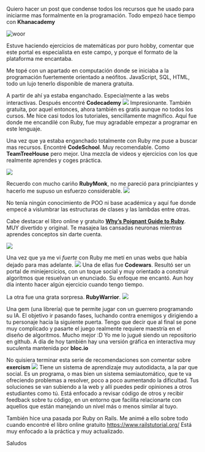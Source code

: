 Quiero hacer un post que condense todos los recursos que he usado para iniciarme mas formalmente en la programación.
Todo empezó hace tiempo con **Khanacademy**

![woor](http://cdn.embed.ly/providers/logos/khanacademy.png)

Estuve haciendo ejercicios de matemáticas por puro hobby, comentar que este portal es especialista en este campo, y porque el formato de la plataforma me encantaba.

Me topé con un apartado en computación donde se iniciaba a la programación fuertemente orientado a neófitos. JavaScript, SQL, HTML, todo un lujo tenerlo disponible de manera gratuita.

A partir de ahí ya estaba enganchado. Especialmente a las webs interactivas.
Después encontré **Codecademy**
![](http://s3.amazonaws.com/codecademy-blog/assets/logo_blue_dark.png)
Impresionante. También gratuita, por aquel entonces, ahora también es gratis aunque no todos los cursos. Me hice casi todos los tutoriales, sencillamente magnífico. Aquí fue donde me encandilé con Ruby, fue muy agradable empezar a programar en este lenguaje.

Una vez que ya estaba enganchado totalmente con Ruby me puse a buscar mas recursos.
Encontré **CodeSchool**. Muy recomendable. Como **TeamTreeHouse** pero mejor. Una mezcla de videos y ejercicios con los que realmente aprendes y coges práctica.

![](https://s3.amazonaws.com/uploads.uservoice.com/logo/design_setting/19701/original/brand-horizontal-tagline.png?1411665398)

Recuerdo con mucho cariño **RubyMonk**, no me pareció para  principiantes y hacerlo me supuso un esfuerzo considerable.
![](http://img2.custompublish.com/getfile.php/3041837.1192.yyxrdeqfbs/Ruby+monk.jpg)

No tenía ningún conocimiento de POO ni base académica y aquí fue donde empecé a vislumbrar las estructuras de clases y las lambdas entre otras.

Cabe destacar el libro online y gratuito **[Why’s Poignant Guide to Ruby](http://poignant.guide/)**. MUY divertido y original. Te masajea las cansadas neuronas mientras aprendes conceptos sin darte cuenta.

![](http://www.tonylea.com/wp-content/uploads/2012/02/whys-poignant-guide.png)

Una vez que ya me vi *fuerte* con Ruby me metí en unas webs que había dejado para mas adelante.
![](https://media.licdn.com/media/p/8/000/249/391/267400f.png)
Una de ellas fue **Codewars**. Resultó ser un portal de miniejercicios, con un toque social y muy orientado a construir algoritmos que resuelvan un enunciado. Su enfoque me encantó. Aun hoy día intento hacer algún ejercicio cuando tengo tiempo.

La otra fue una grata sorpresa. **RubyWarrior**.
![](http://blog.en1mes.com/wp-content/uploads/RubyWarrior.png)

Una gem (una librería) que te permite jugar con un guerrero programando su IA. El objetivo ir pasando fases, luchando contra enemigos y dirigiendo a tu personaje hacia la siguiente puerta. Tengo que decir que al final se pone muy complicado y pasarte el juego realmente requiere maestría en el diseño de algoritmos. Mucho mejor :D
Yo me lo jugué siendo un repositorio en github. A día de hoy también hay una versión gráfica en interactiva muy suculenta mantenida por **bloc.io**

No quisiera terminar esta serie de recomendaciones son comentar sobre **exercism**
![](http://static1.squarespace.com/static/5606f100e4b062e5cb9341fb/t/56084468e4b02ca27d34a2a8/1443382378254/)
Tiene un sistema de aprendizaje muy autodidacta, a la par que social. Es un programa, o mas bien un sistema semiautomático, que te va ofreciendo problemas a resolver, poco a poco aumentando la dificultad. Tus soluciones se van subiendo a la web y allí puedes pedir opiniones a otros estudiantes como tú. Está enfocado a revisar código de otros y recibir feedback sobre tu código, en un entorno que facilita relacionarte con aquellos que están manejando un nivel más o menos similar al tuyo.

También hice una pasada por Ruby on Rails. Me animé a ello sobre todo cuando encontré el libro online gratuito https://www.railstutorial.org/ Está muy enfocado a la práctica y muy actualizado.

Saludos
